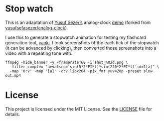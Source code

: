 # Stop watch

This is an adaptation of [Yusuf Sezer’s] analog-clock [demo] (forked from
[yusufsefasezer/analog-clock]).

I use this to generate a stopwatch animation for testing my flashcard generation
tool, [yanki]. I took screenshots of the each tick of the stopwatch (it can be
advanced by clicking), then converted those screenshots into a video with a
repeating tone with:

    ffmpeg -hide_banner -y -framerate 60 -i shot_%02d.png \
      -filter_complex "aevalsrc='sin(5*2*PI*t)*sin(220*2*PI*t)':d=1[a]" \
      -map '0:v' -map '[a]' -c:v libx264 -pix_fmt yuv420p -preset slow out.mp4

# License

This project is licensed under the MIT License. See the [LICENSE](LICENSE) file
for details.

[Yusuf Sezer’s]: https://www.yusufsezer.com
[demo]: https://www.yusufsezer.com/projects/analog-clock/
[yusufsefasezer/analog-clock]: https://github.com/yusufsefasezer/analog-clock
[yanki]: https://github.com/danielparks/yanki
